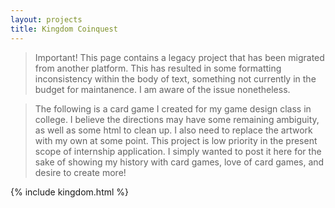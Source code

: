 ```yaml
---
layout: projects
title: Kingdom Coinquest
---
```


<blockquote>Important! This page contains a legacy project that has been migrated from another platform. This has resulted in some formatting inconsistency within the body of text, something not currently in the budget for maintanence. I am aware of the issue nonetheless.
</blockquote>

<blockquote>The following is a card game I created for my game design class in college. I believe the directions may have some remaining ambiguity, as well as some html to clean up. I also need to replace the artwork with my own at some point. This project is low priority in the present scope of internship application. I simply wanted to post it here for the sake of showing my history with card games, love of card games, and desire to create more!</blockquote>

{% include kingdom.html %}